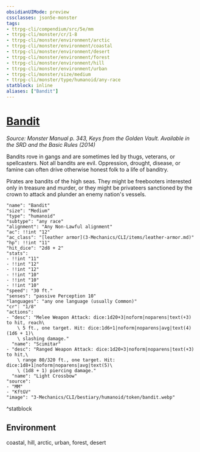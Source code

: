 ```yaml
---
obsidianUIMode: preview
cssclasses: json5e-monster
tags:
- ttrpg-cli/compendium/src/5e/mm
- ttrpg-cli/monster/cr/1-8
- ttrpg-cli/monster/environment/arctic
- ttrpg-cli/monster/environment/coastal
- ttrpg-cli/monster/environment/desert
- ttrpg-cli/monster/environment/forest
- ttrpg-cli/monster/environment/hill
- ttrpg-cli/monster/environment/urban
- ttrpg-cli/monster/size/medium
- ttrpg-cli/monster/type/humanoid/any-race
statblock: inline
aliases: ["Bandit"]
---
```

# [Bandit](3-Mechanics\CLI\bestiary\humanoid/bandit.md)
*Source: Monster Manual p. 343, Keys from the Golden Vault. Available in the <span title='Systems Reference Document (5.1)'>SRD</span> and the Basic Rules (2014)*  

Bandits rove in gangs and are sometimes led by thugs, veterans, or spellcasters. Not all bandits are evil. Oppression, drought, disease, or famine can often drive otherwise honest folk to a life of banditry.

Pirates are bandits of the high seas. They might be freebooters interested only in treasure and murder, or they might be privateers sanctioned by the crown to attack and plunder an enemy nation's vessels.

```statblock
"name": "Bandit"
"size": "Medium"
"type": "humanoid"
"subtype": "any race"
"alignment": "Any Non-Lawful alignment"
"ac": !!int "12"
"ac_class": "[leather armor](3-Mechanics/CLI/items/leather-armor.md)"
"hp": !!int "11"
"hit_dice": "2d8 + 2"
"stats":
- !!int "11"
- !!int "12"
- !!int "12"
- !!int "10"
- !!int "10"
- !!int "10"
"speed": "30 ft."
"senses": "passive Perception 10"
"languages": "any one language (usually Common)"
"cr": "1/8"
"actions":
- "desc": "Melee Weapon Attack: dice:1d20+3|noform|noparens|text(+3) to hit, reach\
    \ 5 ft., one target. Hit: dice:1d6+1|noform|noparens|avg|text(4) (1d6 + 1)\
    \ slashing damage."
  "name": "Scimitar"
- "desc": "Ranged Weapon Attack: dice:1d20+3|noform|noparens|text(+3) to hit,\
    \ range 80/320 ft., one target. Hit: dice:1d8+1|noform|noparens|avg|text(5)\
    \ (1d8 + 1) piercing damage."
  "name": "Light Crossbow"
"source":
- "MM"
- "KftGV"
"image": "3-Mechanics/CLI/bestiary/humanoid/token/bandit.webp"
```
^statblock

## Environment

coastal, hill, arctic, urban, forest, desert